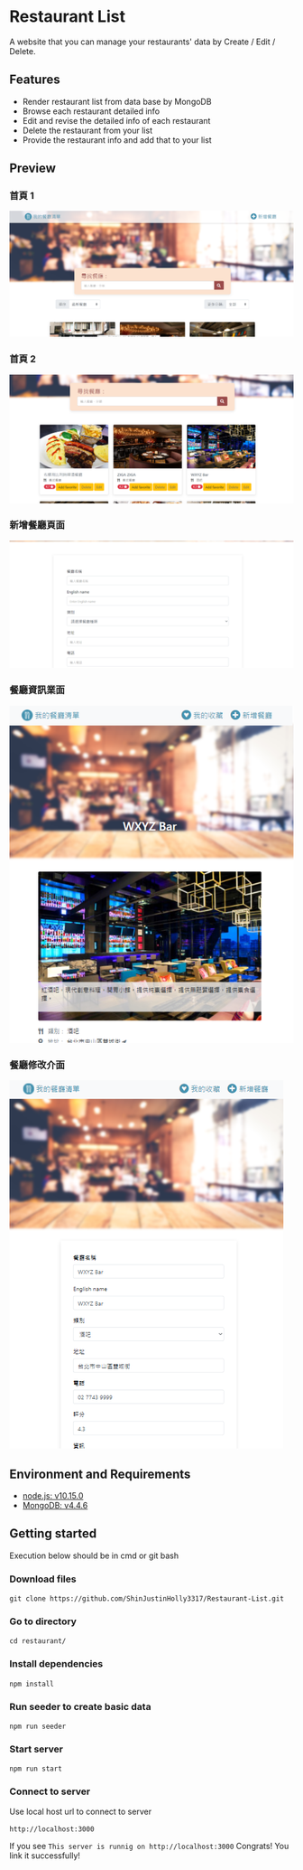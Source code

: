 # Restaurant List
A website that you can manage your restaurants' data by Create / Edit / Delete.

## Features
- Render restaurant list from data base by MongoDB
- Browse each restaurant detailed info 
- Edit and revise the detailed info of each restaurant
- Delete the restaurant from your list
- Provide the restaurant info and add that to your list

## Preview
### 首頁 1
![first page](./image/navbar-v2.PNG)
### 首頁 2
![sec page](./image/index.PNG)
### 新增餐廳頁面
![thi page](./image/create-page.PNG)
### 餐廳資訊業面
![thi page](./image/detail.PNG)
### 餐廳修改介面
![thi page](./image/edit.PNG)

## Environment and Requirements
- [node.js: v10.15.0](https://nodejs.org/en/)
- [MongoDB: v4.4.6](https://www.mongodb.com/try/download/community)

## Getting started

Execution below should be in cmd or git bash

### Download files
    git clone https://github.com/ShinJustinHolly3317/Restaurant-List.git
### Go to directory
    cd restaurant/
### Install dependencies
    npm install
### Run seeder to create basic data
    npm run seeder
### Start server
    npm run start
### Connect to server
Use local host url to connect to server

    http://localhost:3000
If you see `This server is runnig on http://localhost:3000`
Congrats! You link it successfully!

